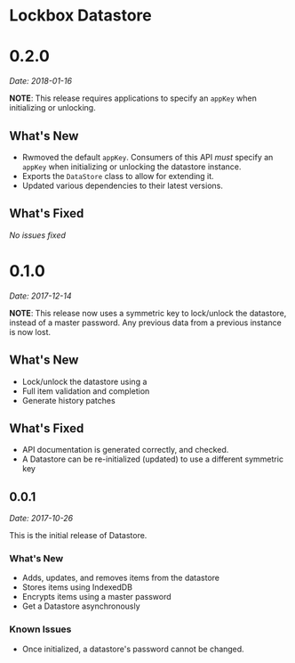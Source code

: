# Lockbox Datastore

<a name="0.2.0"></a>
# 0.2.0

_Date: 2018-01-16_

**NOTE**: This release requires applications to specify an `appKey` when initializing or unlocking.

## What's New

* Rwmoved the default `appKey`.  Consumers of this API _must_ specify an `appKey` when initializing or unlocking the datastore instance.
* Exports the `DataStore` class to allow for extending it.
* Updated various dependencies to their latest versions.

## What's Fixed

_No issues fixed_

<a name="0.1.0"></a>
# 0.1.0

_Date: 2017-12-14_

**NOTE**: This release now uses a symmetric key to lock/unlock the datastore, instead of a master password.  Any previous data from a previous instance is now lost.

## What's New

* Lock/unlock the datastore using a 
* Full item validation and completion
* Generate history patches

## What's Fixed

* API documentation is generated correctly, and checked.
* A Datastore can be re-initialized (updated) to use a different symmetric key


<a name="0.0.1"></a>
## 0.0.1

_Date: 2017-10-26_

This is the initial release of Datastore.

### What's New

* Adds, updates, and removes items from the datastore
* Stores items using IndexedDB
* Encrypts items using a master password
* Get a Datastore asynchronously

### Known Issues

* Once initialized, a datastore's password cannot be changed.

